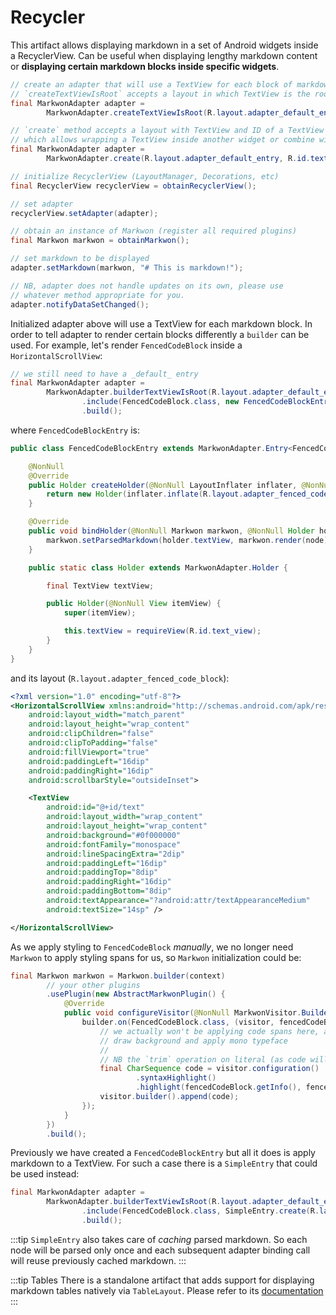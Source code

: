 # Recycler <Badge text="3.0.0" />

<MavenBadge :artifact="'recycler'" />

This artifact allows displaying markdown in a set of Android widgets
inside a RecyclerView. Can be useful when displaying lengthy markdown
content or **displaying certain markdown blocks inside specific widgets**.

```java
// create an adapter that will use a TextView for each block of markdown
// `createTextViewIsRoot` accepts a layout in which TextView is the root view
final MarkwonAdapter adapter = 
        MarkwonAdapter.createTextViewIsRoot(R.layout.adapter_default_entry);
```

```java
// `create` method accepts a layout with TextView and ID of a TextView
// which allows wrapping a TextView inside another widget or combine with other widgets
final MarkwonAdapter adapter = 
        MarkwonAdapter.create(R.layout.adapter_default_entry, R.id.text_view);

// initialize RecyclerView (LayoutManager, Decorations, etc)
final RecyclerView recyclerView = obtainRecyclerView();

// set adapter
recyclerView.setAdapter(adapter);

// obtain an instance of Markwon (register all required plugins)
final Markwon markwon = obtainMarkwon();

// set markdown to be displayed
adapter.setMarkdown(markwon, "# This is markdown!");

// NB, adapter does not handle updates on its own, please use
// whatever method appropriate for you.
adapter.notifyDataSetChanged();
```

Initialized adapter above will use a TextView for each markdown block.
In order to tell adapter to render certain blocks differently a `builder` can be used.
For example, let's render `FencedCodeBlock` inside a `HorizontalScrollView`:

```java
// we still need to have a _default_ entry
final MarkwonAdapter adapter =
        MarkwonAdapter.builderTextViewIsRoot(R.layout.adapter_default_entry)
                .include(FencedCodeBlock.class, new FencedCodeBlockEntry())
                .build();
```

where `FencedCodeBlockEntry` is:

```java
public class FencedCodeBlockEntry extends MarkwonAdapter.Entry<FencedCodeBlock, FencedCodeBlockEntry.Holder> {

    @NonNull
    @Override
    public Holder createHolder(@NonNull LayoutInflater inflater, @NonNull ViewGroup parent) {
        return new Holder(inflater.inflate(R.layout.adapter_fenced_code_block, parent, false));
    }

    @Override
    public void bindHolder(@NonNull Markwon markwon, @NonNull Holder holder, @NonNull FencedCodeBlock node) {
        markwon.setParsedMarkdown(holder.textView, markwon.render(node));
    }

    public static class Holder extends MarkwonAdapter.Holder {

        final TextView textView;

        public Holder(@NonNull View itemView) {
            super(itemView);

            this.textView = requireView(R.id.text_view);
        }
    }
}
```

and its layout (`R.layout.adapter_fenced_code_block`):

```xml
<?xml version="1.0" encoding="utf-8"?>
<HorizontalScrollView xmlns:android="http://schemas.android.com/apk/res/android"
    android:layout_width="match_parent"
    android:layout_height="wrap_content"
    android:clipChildren="false"
    android:clipToPadding="false"
    android:fillViewport="true"
    android:paddingLeft="16dip"
    android:paddingRight="16dip"
    android:scrollbarStyle="outsideInset">

    <TextView
        android:id="@+id/text"
        android:layout_width="wrap_content"
        android:layout_height="wrap_content"
        android:background="#0f000000"
        android:fontFamily="monospace"
        android:lineSpacingExtra="2dip"
        android:paddingLeft="16dip"
        android:paddingTop="8dip"
        android:paddingRight="16dip"
        android:paddingBottom="8dip"
        android:textAppearance="?android:attr/textAppearanceMedium"
        android:textSize="14sp" />

</HorizontalScrollView>
```

As we apply styling to `FencedCodeBlock` _manually_, we no longer need
`Markwon` to apply styling spans for us, so `Markwon` initialization could be:

```java
final Markwon markwon = Markwon.builder(context)
        // your other plugins
        .usePlugin(new AbstractMarkwonPlugin() {
            @Override
            public void configureVisitor(@NonNull MarkwonVisitor.Builder builder) {
                builder.on(FencedCodeBlock.class, (visitor, fencedCodeBlock) -> {
                    // we actually won't be applying code spans here, as our custom view will
                    // draw background and apply mono typeface
                    //
                    // NB the `trim` operation on literal (as code will have a new line at the end)
                    final CharSequence code = visitor.configuration()
                            .syntaxHighlight()
                            .highlight(fencedCodeBlock.getInfo(), fencedCodeBlock.getLiteral().trim());
                    visitor.builder().append(code);
                });
            }
        })
        .build();
```

Previously we have created a `FencedCodeBlockEntry` but all it does is apply markdown to a TextView.
For such a case there is a `SimpleEntry` that could be used instead:

```java
final MarkwonAdapter adapter =
        MarkwonAdapter.builderTextViewIsRoot(R.layout.adapter_default_entry)
                .include(FencedCodeBlock.class, SimpleEntry.create(R.layout.adapter_fenced_code_block, R.id.text_view))
                .build();
```

:::tip
`SimpleEntry` also takes care of _caching_ parsed markdown. So each node will be
parsed only once and each subsequent adapter binding call will reuse previously cached markdown.
:::

:::tip Tables
There is a standalone artifact that adds support for displaying markdown tables
natively via `TableLayout`. Please refer to its [documentation](/docs/v3/recycler-table/)
:::